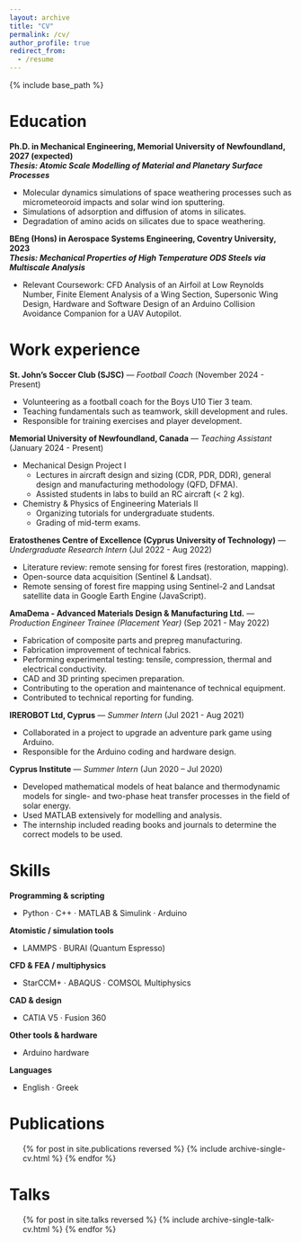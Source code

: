 ```yaml
---
layout: archive
title: "CV"
permalink: /cv/
author_profile: true
redirect_from:
  - /resume
---
```


{% include base_path %}

# Education

**Ph.D. in Mechanical Engineering, Memorial University of Newfoundland, 2027 (expected)**  
***Thesis: Atomic Scale Modelling of Material and Planetary Surface Processes***  

* Molecular dynamics simulations of space weathering processes such as micrometeoroid impacts and solar wind ion sputtering.  
* Simulations of adsorption and diffusion of atoms in silicates.  
* Degradation of amino acids on silicates due to space weathering.

**BEng (Hons) in Aerospace Systems Engineering, Coventry University, 2023**  
***Thesis: Mechanical Properties of High Temperature ODS Steels via Multiscale Analysis***  

* Relevant Coursework: CFD Analysis of an Airfoil at Low Reynolds Number, Finite Element Analysis of a Wing Section, Supersonic Wing Design, Hardware and Software Design of an Arduino Collision Avoidance Companion for a UAV Autopilot.

# Work experience

**St. John’s Soccer Club (SJSC)** — *Football Coach* (November 2024 - Present)  

* Volunteering as a football coach for the Boys U10 Tier 3 team.  
* Teaching fundamentals such as teamwork, skill development and rules.  
* Responsible for training exercises and player development.

**Memorial University of Newfoundland, Canada** — *Teaching Assistant* (January 2024 - Present)  

* Mechanical Design Project I  
    * Lectures in aircraft design and sizing (CDR, PDR, DDR), general design and manufacturing methodology (QFD, DFMA).  
    * Assisted students in labs to build an RC aircraft (< 2 kg).  
* Chemistry & Physics of Engineering Materials II  
    * Organizing tutorials for undergraduate students.  
    * Grading of mid-term exams.

**Eratosthenes Centre of Excellence (Cyprus University of Technology)** — *Undergraduate Research Intern* (Jul 2022 - Aug 2022)  

* Literature review: remote sensing for forest fires (restoration, mapping).  
* Open-source data acquisition (Sentinel & Landsat).
* Remote sensing of forest fire mapping using Sentinel-2 and Landsat satellite data in Google Earth Engine (JavaScript).

**AmaDema - Advanced Materials Design & Manufacturing Ltd.** — *Production Engineer Trainee (Placement Year)* (Sep 2021 - May 2022)  

* Fabrication of composite parts and prepreg manufacturing.
* Fabrication improvement of technical fabrics. 
* Performing experimental testing: tensile, compression, thermal and electrical conductivity.  
* CAD and 3D printing specimen preparation.
* Contributing to the operation and maintenance of technical equipment.
* Contributed to technical reporting for funding.

**IREROBOT Ltd, Cyprus** — *Summer Intern* (Jul 2021 - Aug 2021)  

* Collaborated in a project to upgrade an adventure park game using Arduino.
* Responsible for the Arduino coding and hardware design.

**Cyprus Institute** — *Summer Intern* (Jun 2020 – Jul 2020)  

* Developed mathematical models of heat balance and thermodynamic models for single- and two-phase heat transfer processes in the field of solar energy.
* Used MATLAB extensively for modelling and analysis.
* The internship included reading books and journals to determine the correct models to be used.

# Skills

**Programming & scripting**  
* Python · C++ · MATLAB & Simulink · Arduino

**Atomistic / simulation tools**  
* LAMMPS · BURAI (Quantum Espresso)

**CFD & FEA / multiphysics**  
* StarCCM+ · ABAQUS · COMSOL Multiphysics

**CAD & design**  
* CATIA V5 · Fusion 360

**Other tools & hardware**  
* Arduino hardware 

**Languages**  
* English · Greek


# Publications

<ul>{% for post in site.publications reversed %}
  {% include archive-single-cv.html %}
{% endfor %}</ul>

# Talks

<ul>{% for post in site.talks reversed %}
  {% include archive-single-talk-cv.html %}
{% endfor %}</ul>
